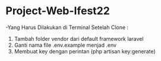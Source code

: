 ﻿# Project-Web-Ifest22

-Yang Harus Dilakukan di Terminal Setelah Clone :
 1. Tambah folder vendor dari default framework laravel
 2. Ganti nama file .env.example menjad .env
 3. Membuat key dengan perintan (php artisan key:generate)
